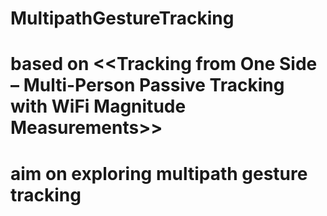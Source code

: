 # MultipathGestureTracking
# based on <<Tracking from One Side – Multi-Person Passive Tracking with WiFi Magnitude Measurements>>
# aim on exploring multipath gesture tracking
